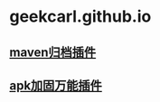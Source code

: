 # geekcarl.github.io

## [maven归档插件](./gradle-mvn-push-master/README.md)

## [apk加固万能插件](./gradle-reinforce/README.md)